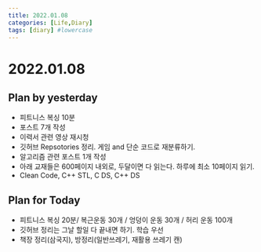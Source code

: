 ```yaml
---
title: 2022.01.08
categories: [Life,Diary]
tags: [diary] #lowercase    
---
```


# 2022.01.08


## Plan by yesterday
- 피트니스 복싱 10분 
- 포스트 7개 작성
- 이력서 관련 영상 재시청 
- 깃허브 Repsotories 정리. 게임 and 단순 코드로 재분류하기. 
- 알고리즘 관련 포스트 1개 작성 
- 아래 교재들은 600페이지 내외로, 두달이면 다 읽는다. 하루에 최소 10페이지 읽기. 
- Clean Code, C++ STL, C DS, C++ DS 

## Plan for Today
- 피트니스 복싱 20분/ 복근운동 30개 / 엉덩이 운동 30개 / 허리 운동 100개
- 깃허브 정리는 그날 할일 다 끝내면 하기. 학습 우선
- 책장 정리(삼국지), 방정리(일반쓰레기, 재활용 쓰레기 캔)
